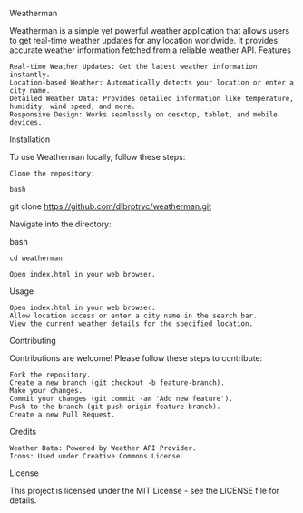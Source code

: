 Weatherman

Weatherman is a simple yet powerful weather application that allows users to get real-time weather updates for any location worldwide. It provides accurate weather information fetched from a reliable weather API.
Features

    Real-time Weather Updates: Get the latest weather information instantly.
    Location-based Weather: Automatically detects your location or enter a city name.
    Detailed Weather Data: Provides detailed information like temperature, humidity, wind speed, and more.
    Responsive Design: Works seamlessly on desktop, tablet, and mobile devices.

Installation

To use Weatherman locally, follow these steps:

    Clone the repository:

    bash

git clone https://github.com/dlbrptrvc/weatherman.git

Navigate into the directory:

bash

    cd weatherman

    Open index.html in your web browser.

Usage

    Open index.html in your web browser.
    Allow location access or enter a city name in the search bar.
    View the current weather details for the specified location.


Contributing

Contributions are welcome! Please follow these steps to contribute:

    Fork the repository.
    Create a new branch (git checkout -b feature-branch).
    Make your changes.
    Commit your changes (git commit -am 'Add new feature').
    Push to the branch (git push origin feature-branch).
    Create a new Pull Request.

Credits

    Weather Data: Powered by Weather API Provider.
    Icons: Used under Creative Commons License.

License

This project is licensed under the MIT License - see the LICENSE file for details.
